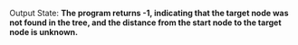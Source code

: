 Output State: **The program returns -1, indicating that the target node was not found in the tree, and the distance from the start node to the target node is unknown.**